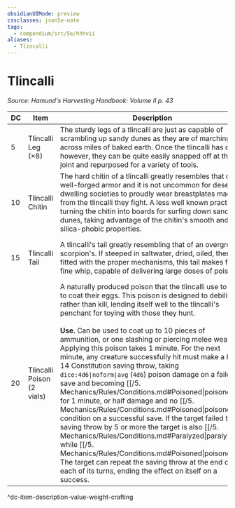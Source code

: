 ```yaml
---
obsidianUIMode: preview
cssclasses: json5e-note
tags:
  - compendium/src/5e/hhhvii
aliases:
  - Tlincalli
---
```

# Tlincalli
*Source: Hamund's Harvesting Handbook: Volume II p. 43* 

| DC | Item | Description | Value | Weight | Crafting |
|----|------|-------------|-------|--------|----------|
| 5 | Tlincalli Leg (×8) | The sturdy legs of a tlincalli are just as capable of scrambling up sandy dunes as they are of marching across miles of baked earth. Once the tlincalli has died however, they can be quite easily snapped off at the joint and repurposed for a variety of tools. | 1 gp | 25 lb | — |
| 10 | Tlincalli Chitin | The hard chitin of a tlincalli greatly resembles that of well-forged armor and it is not uncommon for desert-dwelling societies to proudly wear breastplates made from the tlincalli they fight. A less well known practice is turning the chitin into boards for surfing down sand dunes, taking advantage of the chitin's smooth and silica-phobic properties. | 11 gp | 40 lb | +1 Heavy Armor |
| 15 | Tlincalli Tail | A tlincalli's tail greatly resembling that of an overgrown scorpion's. If steeped in saltwater, dried, oiled, then fitted with the proper mechanisms, this tail makes for a fine whip, capable of delivering large doses of poison. | 25 gp | 15 lb | [[5. Mechanics/Items/Stinger Whip (HHHVI).md\|Stinger Whip]] |
| 20 | Tlincalli Poison (2 vials) | A naturally produced poison that the tlincalli use to even to coat their eggs. This poison is designed to debilitate rather than kill, lending itself well to the tlincalli's penchant for toying with those they hunt.<br /><br />**Use.** Can be used to coat up to 10 pieces of ammunition, or one slashing or piercing melee weapon. Applying this poison takes 1 minute. For the next minute, any creature successfully hit must make a DC 14 Constitution saving throw, taking `dice:4d6\|noform\|avg` (`4d6`) poison damage on a failed save and becoming [[/5. Mechanics/Rules/Conditions.md#Poisoned\|poisoned]] for 1 minute, or half damage and no [[/5. Mechanics/Rules/Conditions.md#Poisoned\|poisoned]] condition on a successful save. If the target failed their saving throw by 5 or more the target is also [[/5. Mechanics/Rules/Conditions.md#Paralyzed\|paralyzed]] while [[/5. Mechanics/Rules/Conditions.md#Poisoned\|poisoned]]. The target can repeat the saving throw at the end of each of its turns, ending the effect on itself on a success. | 37 gp | 1 lb | — |
^dc-item-description-value-weight-crafting
